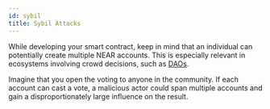 ```yaml
---
id: sybil
title: Sybil Attacks
---
```


While developing your smart contract, keep in mind that an individual can potentially create multiple NEAR accounts. This is especially relevant in ecosystems involving crowd decisions, such as [DAOs](../../2.build/5.primitives/dao.md). 

Imagine that you open the voting to anyone in the community. If each account can cast a vote, a malicious actor could span multiple accounts and gain a disproportionately large influence on the result.